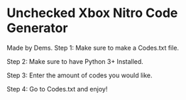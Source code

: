 # Unchecked Xbox Nitro Code Generator
Made by Dems.
Step 1: Make sure to make a Codes.txt file.

Step 2: Make sure to have Python 3+ Installed.

Step 3: Enter the amount of codes you would like.

Step 4: Go to Codes.txt and enjoy!

